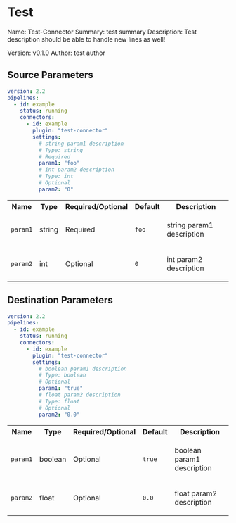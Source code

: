 # Test

Name: <!-- readmegen:name -->Test-Connector<!-- /readmegen:name -->
Summary: <!-- readmegen:summary -->test summary<!-- /readmegen:summary -->
Description: <!-- readmegen:description -->
Test description
should be able to handle new lines as well!
<!-- /readmegen:description -->
Version: <!-- readmegen:version -->v0.1.0<!-- /readmegen:version -->
Author: <!-- readmegen:author -->test author<!-- /readmegen:author -->

## Source Parameters

<!-- readmegen:source.parameters.yaml -->
```yaml
version: 2.2
pipelines:
  - id: example
    status: running
    connectors:
      - id: example
        plugin: "test-connector"
        settings:
          # string param1 description
          # Type: string
          # Required
          param1: "foo"
          # int param2 description
          # Type: int
          # Optional
          param2: "0"
```
<!-- /readmegen:source.parameters.yaml -->

<!-- readmegen:source.parameters.table -->
<table class="no-margin-table">
  <tr>
    <th>Name</th>
    <th>Type</th>
    <th>Required/Optional</th>
    <th>Default</th>
    <th>Description</th>
  </tr>
  <tr>
<td>

`param1`

</td>
<td>

string

</td>
<td>

Required

</td>
<td>

`foo`

</td>
<td>

string param1 description

</td>
  </tr>
  <tr>
<td>

`param2`

</td>
<td>

int

</td>
<td>

Optional

</td>
<td>

`0`

</td>
<td>

int param2 description

</td>
  </tr>
</table>
<!-- /readmegen:source.parameters.table -->

## Destination Parameters

<!-- readmegen:destination.parameters.yaml -->
```yaml
version: 2.2
pipelines:
  - id: example
    status: running
    connectors:
      - id: example
        plugin: "test-connector"
        settings:
          # boolean param1 description
          # Type: boolean
          # Optional
          param1: "true"
          # float param2 description
          # Type: float
          # Optional
          param2: "0.0"
```
<!-- /readmegen:destination.parameters.yaml -->

<!-- readmegen:destination.parameters.table -->
<table class="no-margin-table">
  <tr>
    <th>Name</th>
    <th>Type</th>
    <th>Required/Optional</th>
    <th>Default</th>
    <th>Description</th>
  </tr>
  <tr>
<td>

`param1`

</td>
<td>

boolean

</td>
<td>

Optional

</td>
<td>

`true`

</td>
<td>

boolean param1 description

</td>
  </tr>
  <tr>
<td>

`param2`

</td>
<td>

float

</td>
<td>

Optional

</td>
<td>

`0.0`

</td>
<td>

float param2 description

</td>
  </tr>
</table>
<!-- /readmegen:destination.parameters.table -->

